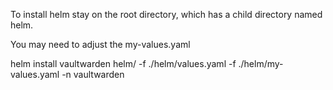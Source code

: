 To install helm stay on the root directory, which has a child directory named helm.

You may need to adjust the my-values.yaml

helm install vaultwarden helm/ -f ./helm/values.yaml -f ./helm/my-values.yaml -n vaultwarden

